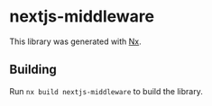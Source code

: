 # nextjs-middleware

This library was generated with [Nx](https://nx.dev).

## Building

Run `nx build nextjs-middleware` to build the library.
